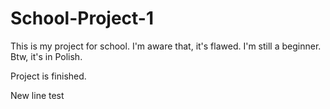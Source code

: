 # School-Project-1

This is my project for school.
I'm aware that, it's flawed. I'm still a beginner.  
Btw, it's in Polish.

Project is finished.

New line test
